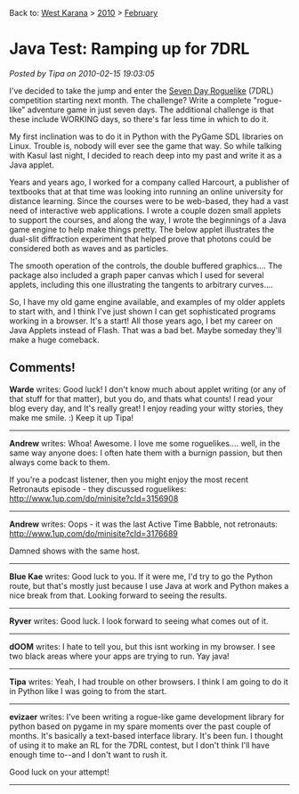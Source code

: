Back to: [West Karana](/posts/westkarana.md) > [2010](/posts/2010/westkarana.md) > [February](./westkarana.md)
# Java Test: Ramping up for 7DRL

*Posted by Tipa on 2010-02-15 19:03:05*

I've decided to take the jump and enter the [Seven Day Roguelike](http://roguebasin.roguelikedevelopment.org/index.php?title=7DRL) (7DRL) competition starting next month. The challenge? Write a complete "rogue-like" adventure game in just seven days. The additional challenge is that these include WORKING days, so there's far less time in which to do it.

My first inclination was to do it in Python with the PyGame SDL libraries on Linux. Trouble is, nobody will ever see the game that way. So while talking with Kasul last night, I decided to reach deep into my past and write it as a Java applet.

Years and years ago, I worked for a company called Harcourt, a publisher of textbooks that at that time was looking into running an online university for distance learning. Since the courses were to be web-based, they had a vast need of interactive web applications. I wrote a couple dozen small applets to support the courses, and along the way, I wrote the beginnings of a Java game engine to help make things pretty. The below applet illustrates the dual-slit diffraction experiment that helped prove that photons could be considered both as waves and as particles.






The smooth operation of the controls, the double buffered graphics.... The package also included a graph paper canvas which I used for several applets, including this one illustrating the tangents to arbitrary curves....


So, I have my old game engine available, and examples of my older applets to start with, and I think I've just shown I can get sophisticated programs working in a browser. It's a start! All those years ago, I bet my career on Java Applets instead of Flash. That was a bad bet. Maybe someday they'll make a huge comeback.

## Comments!

**Warde** writes: Good luck! I don't know much about applet writing (or any of that stuff for that matter), but you do, and thats what counts! I read your blog every day, and It's really great! I enjoy reading your witty stories, they make me smile. :) Keep it up Tipa!

---

**Andrew** writes: Whoa! Awesome. I love me some roguelikes.... well, in the same way anyone does: I often hate them with a burnign passion, but then always come back to them.

If you're a podcast listener, then you might enjoy the most recent Retronauts episode - they discussed roguelikes: http://www.1up.com/do/minisite?cId=3156908

---

**Andrew** writes: Oops - it was the last Active Time Babble, not retronauts: http://www.1up.com/do/minisite?cId=3176689

Damned shows with the same host.

---

**Blue Kae** writes: Good luck to you. If it were me, I'd try to go the Python route, but that's mostly just because I use Java at work and Python makes a nice break from that. Looking forward to seeing the results.

---

**Ryver** writes: Good luck. I look forward to seeing what comes out of it.

---

**dOOM** writes: I hate to tell you, but this isnt working in my browser. I see two black areas where your apps are trying to run. Yay java!

---

**Tipa** writes: Yeah, I had trouble on other browsers. I think I am going to do it in Python like I was going to from the start.

---

**evizaer** writes: I've been writing a rogue-like game development library for python based on pygame in my spare moments over the past couple of months. It's basically a text-based interface library. It's been fun. I thought of using it to make an RL for the 7DRL contest, but I don't think I'll have enough time to--and I don't want to rush it.

Good luck on your attempt!

---

